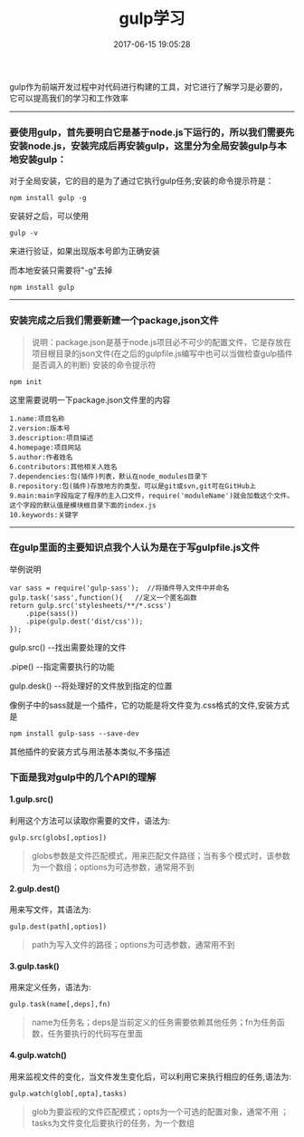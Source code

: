﻿---
title: gulp学习
date: 2017-06-15 19:05:28
tags: 
- gulp
---

gulp作为前端开发过程中对代码进行构建的工具，对它进行了解学习是必要的，它可以提高我们的学习和工作效率
- - -
### 要使用gulp，首先要明白它是基于node.js下运行的，所以我们需要先安装node.js，安装完成后再安装gulp，这里分为全局安装gulp与本地安装gulp：

对于全局安装，它的目的是为了通过它执行gulp任务;安装的命令提示符是：

```
npm install gulp -g
```

安装好之后，可以使用

```
gulp -v
```
来进行验证，如果出现版本号即为正确安装

而本地安装只需要将"-g"去掉

```
npm install gulp
```
- - -
### 安装完成之后我们需要新建一个package,json文件
> 说明：package.json是基于node.js项目必不可少的配置文件，它是存放在项目根目录的json文件(在之后的gulpfile.js编写中也可以当做检查gulp插件是否调入的判断)
>安装的命令提示符

```
npm init
```

这里需要说明一下package.json文件里的内容

```
1.name:项目名称
2.version:版本号
3.description:项目描述
4.homepage:项目网站
5.author:作者姓名
6.contributors:其他相关人姓名
7.dependencies:包(插件)列表，默认在node_modules目录下
8.repository:包(插件)存放地方的类型，可以是git或svn,git可在GitHub上
9.main:main字段指定了程序的主入口文件，require('moduleName')就会加载这个文件。这个字段的默认值是模块根目录下面的index.js
10.keywords:关键字
```
- - -
### 在gulp里面的主要知识点我个人认为是在于写gulpfile.js文件

举例说明

```
var sass = require('gulp-sass');  //将插件导入文件中并命名
gulp.task('sass',function(){   //定义一个匿名函数
return gulp.src('stylesheets/**/*.scss')
    .pipe(sass())
    .pipe(gulp.dest('dist/css'));
});
```
gulp.src() --找出需要处理的文件

.pipe() --指定需要执行的功能

gulp.desk() --将处理好的文件放到指定的位置

像例子中的sass就是一个插件，它的功能是将文件变为.css格式的文件,安装方式是

```
npm install gulp-sass --save-dev
```
其他插件的安装方式与用法基本类似,不多描述

### 下面是我对gulp中的几个API的理解

#### 1.gulp.src()
利用这个方法可以读取你需要的文件，语法为:
```
gulp.src(globs[,optios])
```
> globs参数是文件匹配模式，用来匹配文件路径；当有多个模式时，该参数为一个数组；options为可选参数，通常用不到

#### 2.gulp.dest()
用来写文件，其语法为:
```
gulp.dest(path[,optios])
```
> path为写入文件的路径；options为可选参数，通常用不到

#### 3.gulp.task()

用来定义任务，语法为:
```
gulp.task(name[,deps],fn)
```
> name为任务名；deps是当前定义的任务需要依赖其他任务；fn为任务函数，任务要执行的代码写在里面

#### 4.gulp.watch()

用来监视文件的变化，当文件发生变化后，可以利用它来执行相应的任务,语法为:
```
gulp.watch(glob[,opta],tasks)
```
> glob为要监视的文件匹配模式；opts为一个可选的配置对象，通常不用
；tasks为文件变化后要执行的任务，为一个数组

